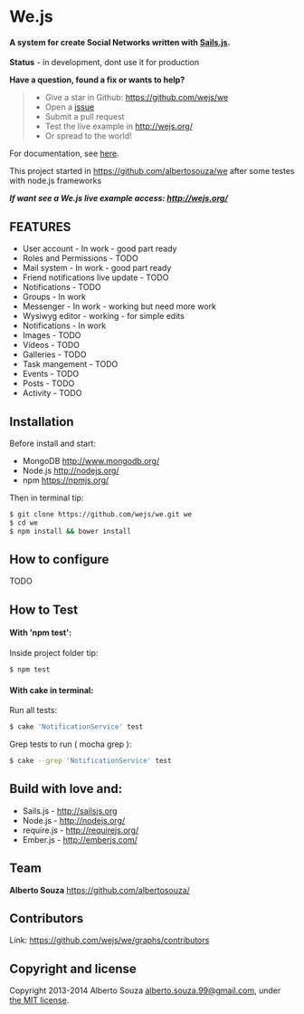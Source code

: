# We.js
#### A system for create Social Networks written with [Sails.js](http://sailsjs.org).

**Status** - in development, dont use it for production

**Have a question, found a fix or wants to help?**
>
> * Give a star in Github: https://github.com/wejs/we
> * Open a [issue](https://github.com/wejs/we/issues)
> * Submit a pull request
> * Test the live example in http://wejs.org/
> * Or spread to the world!

For documentation, see [here](https://github.com/wejs/we/blob/master/DOCUMENTATION.md).

This project started in https://github.com/albertosouza/we after some testes with node.js frameworks

***If want see a We.js live example access: http://wejs.org/***


## FEATURES

* User account - In work - good part ready
* Roles and Permissions - TODO
* Mail system - In work - good part ready
* Friend notifications live update - TODO
* Notifications - TODO
* Groups - In work
* Messenger - In work - working but need more work
* Wysiwyg editor - working - for simple edits
* Notifications - In work
* Images - TODO
* Vídeos - TODO
* Galleries - TODO
* Task mangement - TODO
* Events - TODO
* Posts - TODO
* Activity - TODO


## Installation

Before install and start:
* MongoDB http://www.mongodb.org/
* Node.js http://nodejs.org/
* npm https://npmjs.org/

Then in terminal tip:

```sh
$ git clone https://github.com/wejs/we.git we
$ cd we
$ npm install && bower install
```
## How to configure

TODO

## How to Test

#### With 'npm test':
Inside project folder tip:
```sh
$ npm test
```

#### With cake in terminal:
Run all tests:
```sh
$ cake 'NotificationService' test
```

Grep tests to run ( mocha grep ):
```sh
$ cake --grep 'NotificationService' test
```

## Build with love and:
* Sails.js - http://sailsjs.org
* Node.js - http://nodejs.org/
* require.js - http://requirejs.org/
* Ember.js - http://emberjs.com/

## Team

**Alberto Souza** <https://github.com/albertosouza/>

## Contributors

Link: https://github.com/wejs/we/graphs/contributors

## Copyright and license

Copyright 2013-2014 Alberto Souza <alberto.souza.99@gmail.com>, under [the MIT license](LICENSE).
